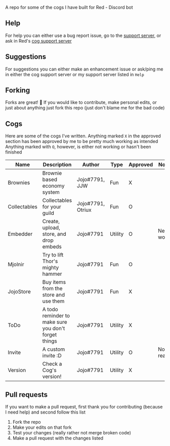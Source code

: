 A repo for some of the cogs I have built for Red - Discord bot

## Help
For help you can either use a bug report issue, go to the [support server](discord.gg/JmCFyq7), or ask in Red's [cog support server](https://discord.gg/GET4DVk)

## Suggestions
For suggestions you can either make an enhancement issue or ask/ping me in either the cog support server or my support server listed in `Help`

## Forking
Forks are great! 🍴
If you would like to contribute, make personal edits, or just about anything just fork this repo (just don't blame me for the bad code)

## Cogs
Here are some of the cogs I've written. Anything marked `X` in the approved section has been approved by me to be pretty much working as intended
Anything marked with `O`, however, is either not working or hasn't been finished


| Name           | Description                                            | Author                 | Type     | Approved | Notes      |
|----------------|--------------------------------------------------------|------------------------|----------|----------|------------|
| Brownies       | Brownie based economy system                           | Jojo#7791, JJW         | Fun      | X        |            |
| Collectables   | Collectables for your guild                            | Jojo#7791, Otriux      | Fun      | O        |            |
| Embedder       | Create, upload, store, and drop embeds                 | Jojo#7791              | Utility  | O        | Needs work |
| Mjolnir        | Try to lift Thor's mighty hammer                       | Jojo#7791              | Fun      | O        |            |
| JojoStore      | Buy items from the store and use them                  | Jojo#7791              | Fun      | X        |            |
| ToDo           | A todo reminder to make sure you don't forget things   | Jojo#7791              | Utility  | X        |            |
| Invite         | A custom invite :D                                     | Jojo#7791              | Utility  | O        | Not ready  |
| Version        | Check a Cog's version!                                 | Jojo#7791              | Utility  | X        |            |

## Pull requests
If you want to make a pull request, first thank you for contributing (because I need help) and second follow this list
1. Fork the repo
2. Make your edits on that fork
3. Test your changes (really rather not merge broken code)
4. Make a pull request with the changes listed